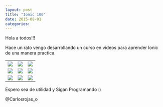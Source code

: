```yaml
---
layout: post
title: "Ionic 100"
date: 2015-08-01
categories:
---
```

Hola a todos!!!

Hace un rato vengo desarrollando un curso en videos para aprender Ionic de una manera practica.

|         |            |   |
| --- |---| ---|
| [<img src="http://img.youtube.com/vi/fMr8wQ3-mbQ/hqdefault.jpg" />](http://j.mp/1M5qtpP) | [<img src="http://img.youtube.com/vi/Vob4E8UnOOY/hqdefault.jpg" />](http://j.mp/1M5qx94) | [<img src="http://img.youtube.com/vi/1-AEpU9ob7U/hqdefault.jpg" />](http://j.mp/1M5quKs) |
| [<img src="http://img.youtube.com/vi/f5V8DybA3kI/hqdefault.jpg" />](http://j.mp/1M5qz0t) | [<img src="http://img.youtube.com/vi/Gv7R3qGm65o/hqdefault.jpg" />](http://j.mp/1M5qzh1) | [<img src="http://img.youtube.com/vi/vXM7TjdYmEo/hqdefault.jpg" />](http://j.mp/1M5qCta) |
| [<img src="http://img.youtube.com/vi/emnfRlaOkbE/hqdefault.jpg" />](http://j.mp/1M5qCJO) | [<img src="http://img.youtube.com/vi/SMsnXfzVSVo/hqdefault.jpg" />](http://j.mp/1M5qD0p) | [<img src="http://img.youtube.com/vi/gPy2m54gQJ4/hqdefault.jpg" />](http://j.mp/1M5qE4v) |


Espero sea de utilidad y Sigan Programando :)

@Carlosrojas_o
